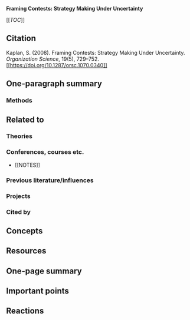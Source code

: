 **Framing Contests: Strategy Making Under Uncertainty**

[[_TOC_]]

## Citation

Kaplan, S. (2008). Framing Contests: Strategy Making Under Uncertainty. *Organization Science*, 19(5), 729–752. [[https://doi.org/10.1287/orsc.1070.0340]]

## One-paragraph summary

### Methods

## Related to

### Theories

### Conferences, courses etc.
* [[NOTES]]

### Previous literature/influences

### Projects

### Cited by

## Concepts

## Resources

## One-page summary

## Important points

## Reactions